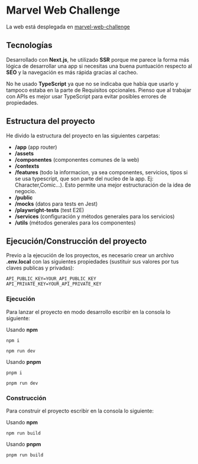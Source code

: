 # Marvel Web Challenge

La web está desplegada en [marvel-web-challenge](https://marvel-web-challenge.vercel.app/)

## Tecnologías

Desarrollado con **Next.js**, he utilizado **SSR** porque me parece la forma más lógica de desarrollar una app si necesitas una buena puntuación respecto al **SEO** y la navegación es más rápida gracias al cacheo.

No he usado **TypeScript** ya que no se indicaba que había que usarlo y tampoco estaba en la parte de Requisitos opcionales. Pienso que al trabajar con APIs es mejor usar TypeScript para evitar posibles errores de propiedades.

## Estructura del proyecto

He divido la estructura del proyecto en las siguientes carpetas:

- **/app** (app router)
- **/assets**
- **/componentes** (componentes comunes de la web)
- **/contexts**
- **/features** (todo la informacion, ya sea componentes, servicios, tipos si se usa typescript, que son parte del nucleo de la app. Ej: Character,Comic...). Esto permite una mejor estructuración de la idea de negocio.
- **/public**
- **/mocks** (datos para tests en Jest)
- **/playwright-tests** (test E2E)
- **/services** (configuración y métodos generales para los servicios)
- **/utils** (métodos generales para los componentes)

## Ejecución/Construcción del proyecto

Previo a la ejecución de los proyectos, es necesario crear un archivo **.env.local** con las siguientes propiedades (sustituir sus valores por tus claves publicas y privadas):

```
API_PUBLIC_KEY=YOUR_API_PUBLIC_KEY
API_PRIVATE_KEY=YOUR_API_PRIVATE_KEY
```

### Ejecución

Para lanzar el proyecto en modo desarrollo escribir en la consola lo siguiente:

Usando **npm**

```
npm i

npm run dev
```

Usando **pnpm**

```
pnpm i

pnpm run dev
```

### Construcción

Para construir el proyecto escribir en la consola lo siguiente:

Usando **npm**

```
npm run build
```

Usando **pnpm**

```
pnpm run build
```
